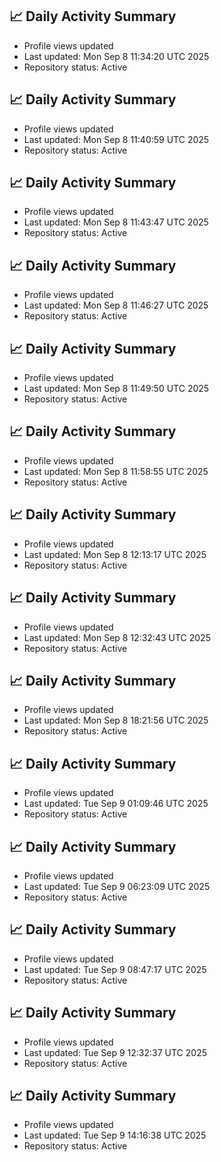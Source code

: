 ## 📈 Daily Activity Summary
- Profile views updated
- Last updated: Mon Sep  8 11:34:20 UTC 2025
- Repository status: Active
## 📈 Daily Activity Summary
- Profile views updated
- Last updated: Mon Sep  8 11:40:59 UTC 2025
- Repository status: Active
## 📈 Daily Activity Summary
- Profile views updated
- Last updated: Mon Sep  8 11:43:47 UTC 2025
- Repository status: Active
## 📈 Daily Activity Summary
- Profile views updated
- Last updated: Mon Sep  8 11:46:27 UTC 2025
- Repository status: Active
## 📈 Daily Activity Summary
- Profile views updated
- Last updated: Mon Sep  8 11:49:50 UTC 2025
- Repository status: Active
## 📈 Daily Activity Summary
- Profile views updated
- Last updated: Mon Sep  8 11:58:55 UTC 2025
- Repository status: Active
## 📈 Daily Activity Summary
- Profile views updated
- Last updated: Mon Sep  8 12:13:17 UTC 2025
- Repository status: Active
## 📈 Daily Activity Summary
- Profile views updated
- Last updated: Mon Sep  8 12:32:43 UTC 2025
- Repository status: Active
## 📈 Daily Activity Summary
- Profile views updated
- Last updated: Mon Sep  8 18:21:56 UTC 2025
- Repository status: Active
## 📈 Daily Activity Summary
- Profile views updated
- Last updated: Tue Sep  9 01:09:46 UTC 2025
- Repository status: Active
## 📈 Daily Activity Summary
- Profile views updated
- Last updated: Tue Sep  9 06:23:09 UTC 2025
- Repository status: Active
## 📈 Daily Activity Summary
- Profile views updated
- Last updated: Tue Sep  9 08:47:17 UTC 2025
- Repository status: Active
## 📈 Daily Activity Summary
- Profile views updated
- Last updated: Tue Sep  9 12:32:37 UTC 2025
- Repository status: Active
## 📈 Daily Activity Summary
- Profile views updated
- Last updated: Tue Sep  9 14:16:38 UTC 2025
- Repository status: Active
